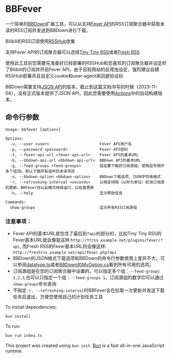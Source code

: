 # BBFever

一个简单的[BBDown](https://github.com/nilaoda/BBDown)扩展工具，可以从支持[Fever API](https://github.com/DigitalDJ/tinytinyrss-fever-plugin/blob/master/fever-api.md)的RSS订阅聚合器中获取未读的RSS订阅并发送到BBDown进行下载。

Bilibili的RSS订阅使用[RSSHub](https://docs.rsshub.app)收集

支持Fever API的订阅聚合器可以选择[Tiny Tiny RSS](https://tt-rss.org)或者[Fresh RSS](https://freshrss.org/index.html)

使用此工具前您需要先准备好已经部署的RSSHub和您喜欢的订阅聚合器并设定好了Bilibili的订阅并开启Fever API。由于目标网站的反爬虫设定，强烈建议自建RSSHub部署并且自定义cookie和user-agent来回避验证码

BBDown需要支持[JSON API](https://github.com/nilaoda/BBDown/pull/750)的版本。截止到这篇文档书写的时候（2023-11-04），没有正式版本提供了JSON API，因此您需要使用[Actions](https://github.com/nilaoda/BBDown/actions)中的自动构建版本。

## 命令行参数

```
Usage: bbfever [options]

Options:
  -u, --user <user>                      Fever API用户名
  -p, --password <password>              Fever API密码
  -f, --fever-api-url <fever-api-url>    Fever API的基本URL
  -b, --bbdown-api-url <bbdown-api-url>  BBDown API的基本URL
  -g, --feed-groups <feed-groups>        指定要下载的订阅源组，使用逗号隔开多个组ID。默认下载所有组中的未读项目
  -o, --bbdown-option <bbdown-option>    BBDown下载选项，JSON字符串格式
  -r, --refreshing-interval <seconds>    以特定间隔（以秒为单位）轮询订阅源的更新。BBFever将以此模式持续运行，以检查更新
  -h, --help                             显示帮助信息

Commands:
  show-groups                            显示所有RSS订阅源组
```
### 注意事项：

- Fever API的基本URL是包含了最后到`?api`的部分的，比如Tiny Tiny RSS的Fever基本URL就会像是这样:`http://ttrss.example.net/plugins/fever/?api`, 而Fresh RSS的Fever基本URL则会像这样: `http://freshrss.example.net/api/fever.php?api`
- BBDown的JSON格式下载选项和BBDown的命令行参数使用上差异不大，可以参阅[datatype.ts](./datatype.ts)或者[BBDown的MyOption.cs](https://github.com/nilaoda/BBDown/blob/master/BBDown/MyOption.cs)看到所有可用的选项。
- 订阅源组是在您的订阅聚合器中设置的，可以指定多个组：`--feed-groups 1,2,3`,也可以只指定一个组：`--feed-groups 1`。订阅源组的数字ID可以通过`show-groups`命令查询
- 不指定`-r, --refreshing-interval`时BBFever会在拉取一次更新并发送下载任务后退出，方便您使用自己的计划任务工具


To install dependencies:

```bash
bun install
```

To run:

```bash
bun run index.ts
```

This project was created using `bun init`. [Bun](https://bun.sh) is a fast all-in-one JavaScript runtime.
